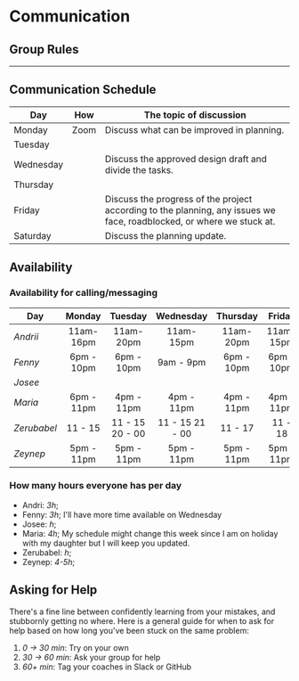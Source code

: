 # Communication

## Group Rules

<!-- any general rules you'd like to set for your group? -->

---

## Communication Schedule

| Day       | How  | The topic of discussion                                                                                               |
| --------- | :--: | --------------------------------------------------------------------------------------------------------------------- |
| Monday    | Zoom | Discuss what can be improved in planning.                                                                             |
| Tuesday   |      |                                                                                                                       |
| Wednesday |      | Discuss the approved design draft and divide the tasks.                                                               |
| Thursday  |      |                                                                                                                       |
| Friday    |      | Discuss the progress of the project according to the planning, any issues we face, roadblocked, or where we stuck at. |
| Saturday  |      | Discuss the planning update.                                                                                          |

<!-- ## Communication Channels

how often will we get in touch on each channel, and what we will discuss there:

- **Issues**:
- **Pull Requests**:
- **GitHub Discussions**: For review
- **Slack/Discord**: Discord
- **Video Calls**: Yes

--- -->

## Availability

### Availability for calling/messaging

| Day         |   Monday   |     Tuesday     |    Wednesday    |  Thursday  |   Friday   |  Saturday  |   Sunday   |
| ----------- | :--------: | :-------------: | :-------------: | :--------: | :--------: | :--------: | :--------: |
| _Andrii_    | 11am-16pm  |    11am-20pm    |    11am-15pm    | 11am-20pm  | 11am-15pm  | 11am-15pm  |            |
| _Fenny_     | 6pm - 10pm |   6pm - 10pm    |    9am - 9pm    | 6pm - 10pm | 6pm - 10pm | 6pm - 10pm | 6pm - 10pm |
| _Josee_     |            |                 |                 |            |            |            |            |
| _Maria_     | 6pm - 11pm |   4pm - 11pm    |   4pm - 11pm    | 4pm - 11pm | 4pm - 11pm | 4pm - 11pm |            |
| _Zerubabel_ |  11 - 15   | 11 - 15 20 - 00 | 11 - 15 21 - 00 |  11 - 17   |  11 - 18   |            |            |
| _Zeynep_    | 5pm - 11pm |   5pm - 11pm    |   5pm - 11pm    | 5pm - 11pm | 5pm - 11pm | 5pm - 11pm |            |

### How many hours everyone has per day

- Andri: _3h_;
- Fenny: _3h_; I'll have more time available on Wednesday
- Josee: _h_;
- Maria: _4h_; My schedule might change this week since I am on holiday with my
  daughter but I will keep you updated.
- Zerubabel: _h_;
- Zeynep: _4-5h_;

## Asking for Help

There's a fine line between confidently learning from your mistakes, and
stubbornly getting no where. Here is a general guide for when to ask for help
based on how long you've been stuck on the same problem:

1. _0 -> 30 min_: Try on your own
2. _30 -> 60 min_: Ask your group for help
3. _60+ min_: Tag your coaches in Slack or GitHub
